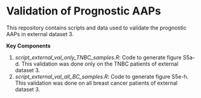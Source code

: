 # **Validation of Prognostic AAPs**
This repository contains scripts and data used to validate the prognostic AAPs in external dataset 3.

**Key Components**
1. *script_external_val_only_TNBC_samples.R*: Code to generate figure S5a-d. This validation was done only on the TNBC patients of external dataset 3.
2. *script_external_val_all_BC_samples.R*: Code to generate figure S5e-h. This validation was done on all breast cancer patients of external dataset 3.
